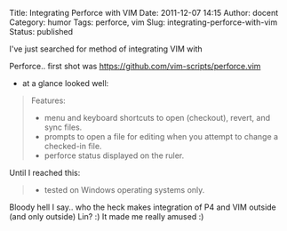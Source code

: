 Title: Integrating Perforce with VIM
Date: 2011-12-07 14:15
Author: docent
Category: humor
Tags: perforce, vim
Slug: integrating-perforce-with-vim
Status: published

<!--:en-->I've just searched for method of integrating VIM with
Perforce.. first shot was <https://github.com/vim-scripts/perforce.vim>
- at a glance looked well:

> Features:  
> - menu and keyboard shortcuts to open (checkout), revert, and sync
> files.  
> - prompts to open a file for editing when you attempt to change a
> checked-in file.  
> - perforce status displayed on the ruler.

Until I reached this:

> - tested on Windows operating systems only.

Bloody hell I say.. who the heck makes integration of P4 and VIM outside
(and only outside) Lin? :) It made me really amused :)<!--:-->
